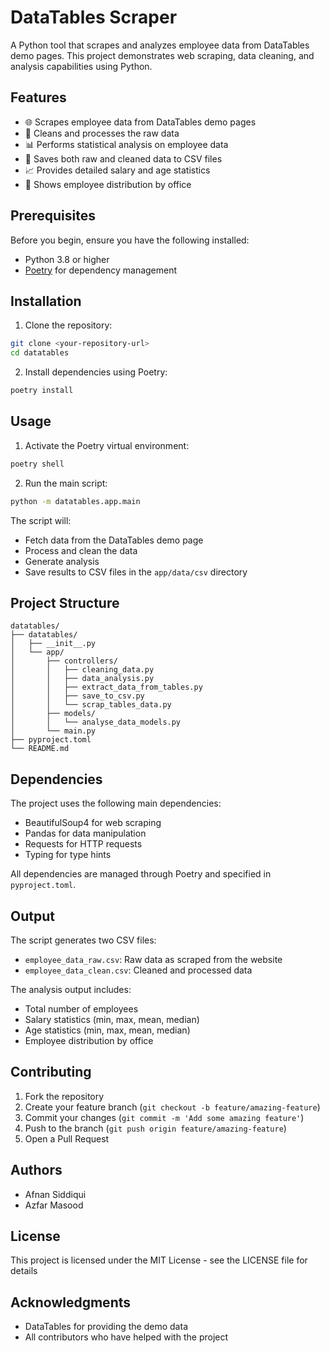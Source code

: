 # DataTables Scraper

A Python tool that scrapes and analyzes employee data from DataTables demo pages. This project demonstrates web scraping, data cleaning, and analysis capabilities using Python.

## Features

- 🌐 Scrapes employee data from DataTables demo pages
- 🧹 Cleans and processes the raw data
- 📊 Performs statistical analysis on employee data
- 💾 Saves both raw and cleaned data to CSV files
- 📈 Provides detailed salary and age statistics
- 🏢 Shows employee distribution by office

## Prerequisites

Before you begin, ensure you have the following installed:
- Python 3.8 or higher
- [Poetry](https://python-poetry.org/docs/#installation) for dependency management

## Installation

1. Clone the repository:
```bash
git clone <your-repository-url>
cd datatables
```

2. Install dependencies using Poetry:
```bash
poetry install
```

## Usage

1. Activate the Poetry virtual environment:
```bash
poetry shell
```

2. Run the main script:
```bash
python -m datatables.app.main
```

The script will:
- Fetch data from the DataTables demo page
- Process and clean the data
- Generate analysis
- Save results to CSV files in the `app/data/csv` directory

## Project Structure

```
datatables/
├── datatables/
│   ├── __init__.py
│   └── app/
│       ├── controllers/
│       │   ├── cleaning_data.py
│       │   ├── data_analysis.py
│       │   ├── extract_data_from_tables.py
│       │   ├── save_to_csv.py
│       │   └── scrap_tables_data.py
│       ├── models/
│       │   └── analyse_data_models.py
│       └── main.py
├── pyproject.toml
└── README.md
```

## Dependencies

The project uses the following main dependencies:
- BeautifulSoup4 for web scraping
- Pandas for data manipulation
- Requests for HTTP requests
- Typing for type hints

All dependencies are managed through Poetry and specified in `pyproject.toml`.

## Output

The script generates two CSV files:
- `employee_data_raw.csv`: Raw data as scraped from the website
- `employee_data_clean.csv`: Cleaned and processed data

The analysis output includes:
- Total number of employees
- Salary statistics (min, max, mean, median)
- Age statistics (min, max, mean, median)
- Employee distribution by office

## Contributing

1. Fork the repository
2. Create your feature branch (`git checkout -b feature/amazing-feature`)
3. Commit your changes (`git commit -m 'Add some amazing feature'`)
4. Push to the branch (`git push origin feature/amazing-feature`)
5. Open a Pull Request

## Authors

- Afnan Siddiqui
- Azfar Masood

## License

This project is licensed under the MIT License - see the LICENSE file for details

## Acknowledgments

- DataTables for providing the demo data
- All contributors who have helped with the project
